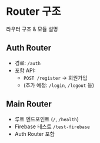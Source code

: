 # Router 구조
라우터 구조 & 모듈 설명
## Auth Router
- 경로: `/auth`
- 포함 API:
  - `POST /register` → 회원가입
  - (추가 예정: `/login`, `/logout` 등)

## Main Router
- 루트 엔드포인트 (`/`, `/health`)
- Firebase 테스트 `/test-firebase`
- Auth Router 포함